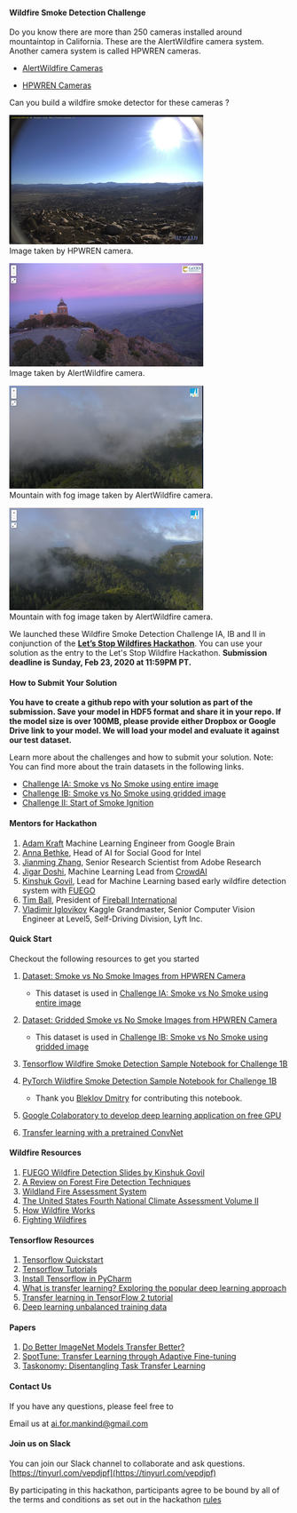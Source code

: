 #### Wildfire Smoke Detection Challenge
Do you know there are more than 250 cameras installed around mountaintop in California. These are the AlertWildfire camera system. Another camera system is called HPWREN cameras.

- [AlertWildfire Cameras](http://www.alertwildfire.org/southeastbay/index.html?v=518dd6a)

- [HPWREN Cameras](http://hpwren.ucsd.edu/cameras/I/wc-e-mobo-c.html)

Can you build a wildfire smoke detector for these cameras ? 

![Image from one of HPWREN camera](images/mountain_top.png)   
Image taken by HPWREN camera.


![Image from one of AlertWildfire camera](images/sunrise_view.png)   
Image taken by AlertWildfire camera.


![Mountain with fog image from one of AlertWildfire camera](images/fog_1.png)   
Mountain with fog image taken by AlertWildfire camera.


![Mountain with fog image from one of AlertWildfire camera](images/fog_2.png)  
Mountain with fog image taken by AlertWildfire camera.


We launched these Wildfire Smoke Detection Challenge IA, IB and II in conjunction of the **[Let’s Stop Wildfires Hackathon](https://github.com/aiformankind/lets-stop-wildfires-hackathon)**. 
You can use your solution as the entry to the Let's Stop Wildfire Hackathon. 
**Submission deadline is Sunday, Feb 23, 2020 at 11:59PM PT.**

#### How to Submit Your Solution 
**You have to create a github repo with your solution as part of the submission. Save your model in HDF5 format and share it in your repo. If the model size is over 100MB, please provide either Dropbox or Google Drive link to your model. We will load your model and evaluate it against our test dataset.**

Learn more about the challenges and how to submit your solution. Note: You can find more about the train datasets in the following links.
- [Challenge IA: Smoke vs No Smoke using entire image](wildfire_smoke_challenge_1A.md)
- [Challenge IB: Smoke vs No Smoke using gridded image](wildfire_smoke_challenge_1B.md)
- [Challenge II: Start of Smoke Ignition](wildfire_smoke_challenge_2.md)

#### Mentors for Hackathon
1. [Adam Kraft](https://www.linkedin.com/in/adam-kraft-7555b534/) Machine Learning Engineer from Google Brain
2. [Anna Bethke](https://www.linkedin.com/in/annabethke/), Head of AI for Social Good for Intel
3. [Jianming Zhang](https://www.linkedin.com/in/jianming-zhang-60762227/), Senior Research Scientist from Adobe Research
4. [Jigar Doshi](https://www.linkedin.com/in/jigarkdoshi/), Machine Learning Lead from [CrowdAI](https://crowdai.com/)
5. [Kinshuk Govil](https://www.linkedin.com/in/kinshuk-govil-0080522/), Lead for Machine Learning based early wildfire detection system with [FUEGO](https://fuego.ssl.berkeley.edu/what-is-fuego/)
6. [Tim Ball](https://www.linkedin.com/in/tim-ball-1832a824/), President of [Fireball International](http://www.fireballit.com/)
7. [Vladimir Iglovikov](https://www.linkedin.com/in/iglovikov/) Kaggle Grandmaster, Senior Computer Vision Engineer at Level5, Self-Driving Division, Lyft Inc.



#### Quick Start
Checkout the following resources to get you started

1. [Dataset: Smoke vs No Smoke Images from HPWREN Camera](https://www.dropbox.com/s/ghfhjtoh1z59xeb/wildfire_smoke_data.tar)

    - This dataset is used in [Challenge IA: Smoke vs No Smoke using entire image](wildfire_smoke_challenge_1A.md)

2. [Dataset: Gridded Smoke vs No Smoke Images from HPWREN Camera](https://www.dropbox.com/s/5rue8c28iidvlvh/grid_smoke_version.tar)

    - This dataset is used in [Challenge IB: Smoke vs No Smoke using gridded image](wildfire_smoke_challenge_1B.md)

3. [Tensorflow Wildfire Smoke Detection Sample Notebook for Challenge 1B](Challenge_1B_WildfireSmokeImageClassifierForDemo.ipynb)

4. [PyTorch Wildfire Smoke Detection Sample Notebook for Challenge 1B](Challenge_1B_WildfireSmokeImageClassifierForDemo_Pytorch.ipynb)  

    - Thank you [Bleklov Dmitry](https://github.com/Bekovmi) for contributing this notebook.

5. [Google Colaboratory to develop deep learning application on free GPU](https://colab.research.google.com)

6. [Transfer learning with a pretrained ConvNet](https://www.tensorflow.org/tutorials/images/transfer_learning)

#### Wildfire Resources
1. [FUEGO Wildfire Detection Slides by Kinshuk Govil](https://tinyurl.com/rbrn4oq)
2. [A Review on Forest Fire Detection Techniques](https://journals.sagepub.com/doi/pdf/10.1155/2014/597368)
3. [Wildland Fire Assessment System](http://www.wfas.net/)
4. [The United States Fourth National Climate Assessment Volume II](https://nca2018.globalchange.gov/downloads/NCA4_Report-in-Brief.pdf)
5. [How Wildfire Works](https://science.howstuffworks.com/nature/natural-disasters/wildfire.htm/printable)
6. [Fighting Wildfires](https://mentalfloss.com/article/57094/10-strategies-fighting-wildfires)


#### Tensorflow Resources
1. [Tensorflow Quickstart](https://www.tensorflow.org/tutorials/quickstart/beginner)
2. [Tensorflow Tutorials](https://www.tensorflow.org/tutorials)
3. [Install Tensorflow in PyCharm](https://youtu.be/vEXCMOuPB3c)
4. [What is transfer learning? Exploring the popular deep learning approach](https://builtin.com/data-science/transfer-learning) 
5. [Transfer learning in TensorFlow 2 tutorial](https://adventuresinmachinelearning.com/transfer-learning-tensorflow-2/)
6. [Deep learning unbalanced training data](https://towardsdatascience.com/deep-learning-unbalanced-training-data-solve-it-like-this-6c528e9efea6)

#### Papers
1. [Do Better ImageNet Models Transfer Better?](https://www.zpascal.net/cvpr2019/Kornblith_Do_Better_ImageNet_Models_Transfer_Better_CVPR_2019_paper.pdf)
2. [SpotTune: Transfer Learning through Adaptive Fine-tuning](http://openaccess.thecvf.com/content_CVPR_2019/papers/Guo_SpotTune_Transfer_Learning_Through_Adaptive_Fine-Tuning_CVPR_2019_paper.pdf)
3. [Taskonomy: Disentangling Task Transfer Learning](http://openaccess.thecvf.com/content_cvpr_2018/papers/Zamir_Taskonomy_Disentangling_Task_CVPR_2018_paper.pdf)

#### Contact Us
If you have any questions, please feel free to

Email us at [ai.for.mankind@gmail.com](ai.for.mankind@gmail.com)

#### Join us on Slack  

You can join our Slack channel to collaborate and ask questions. [https://tinyurl.com/vepdjpf](https://tinyurl.com/vepdjpf)

By participating in this hackathon, participants agree to be bound by all of the terms and conditions as set out in the hackathon [rules](README.md)




